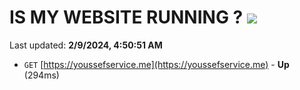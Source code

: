 # IS MY WEBSITE RUNNING ? [![](https://img.shields.io/static/v1?label=Sponsor&message=%E2%9D%A4&logo=GitHub&color=%23fe8e86)](https://github.com/sponsors/<username>)

Last updated: **2/9/2024, 4:50:51 AM**

- `GET` [https://youssefservice.me](https://youssefservice.me) - **Up** (294ms)
